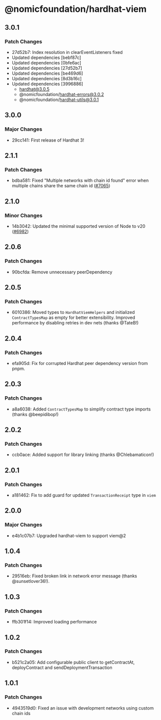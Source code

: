 # @nomicfoundation/hardhat-viem

## 3.0.1

### Patch Changes

- 27d52b7: Index resolution in clearEventListeners fixed
- Updated dependencies [bebf87c]
- Updated dependencies [0bfe6ac]
- Updated dependencies [27d52b7]
- Updated dependencies [be469d6]
- Updated dependencies [8d3b16c]
- Updated dependencies [3996886]
  - hardhat@3.0.5
  - @nomicfoundation/hardhat-errors@3.0.2
  - @nomicfoundation/hardhat-utils@3.0.1

## 3.0.0

### Major Changes

- 29cc141: First release of Hardhat 3!

## 2.1.1

### Patch Changes

- bdba581: Fixed "Multiple networks with chain id found" error when multiple chains share the same chain id ([#7065](https://github.com/NomicFoundation/hardhat/issues/7065))

## 2.1.0

### Minor Changes

- 14b3042: Updated the minimal supported version of Node to v20 ([#6982](https://github.com/NomicFoundation/hardhat/pull/6982))

## 2.0.6

### Patch Changes

- 90bcfda: Remove unnecessary peerDependency

## 2.0.5

### Patch Changes

- 6010386: Moved types to `HardhatViemHelpers` and initialized `ContractTypesMap` as empty for better extensibility. Improved performance by disabling retries in dev nets (thanks @TateB!)

## 2.0.4

### Patch Changes

- efa905d: Fix for corrupted Hardhat peer dependency version from pnpm.

## 2.0.3

### Patch Changes

- a8a6038: Added `ContractTypesMap` to simplify contract type imports (thanks @beepidibop!)

## 2.0.2

### Patch Changes

- ccb0ace: Added support for library linking (thanks @Chlebamaticon!)

## 2.0.1

### Patch Changes

- a181462: Fix to add guard for updated `TransactionReceipt` type in `viem`

## 2.0.0

### Major Changes

- e4b1c07b7: Upgraded hardhat-viem to support viem@2

## 1.0.4

### Patch Changes

- 29516eb: Fixed broken link in network error message (thanks @sunsetlover36!).

## 1.0.3

### Patch Changes

- ffb301f14: Improved loading performance

## 1.0.2

### Patch Changes

- b521c2a05: Add configurable public client to getContractAt, deployContract and sendDeploymentTransaction

## 1.0.1

### Patch Changes

- 4943519d0: Fixed an issue with development networks using custom chain ids

